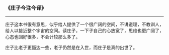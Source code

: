 ### 《庄子今注今译》

---

庄子这本书很有意思，似乎给人提供了一个很广阔的空间，不讲道理，不教训人，给人以接近整个宇宙的空间。读庄子，一下子自己的心放宽了，思维也更广阔了，心态也回好很多，不会计较那么多了。

庄子比老子更豁达一些，老子仍然是在入世，而庄子是真的出世了。

